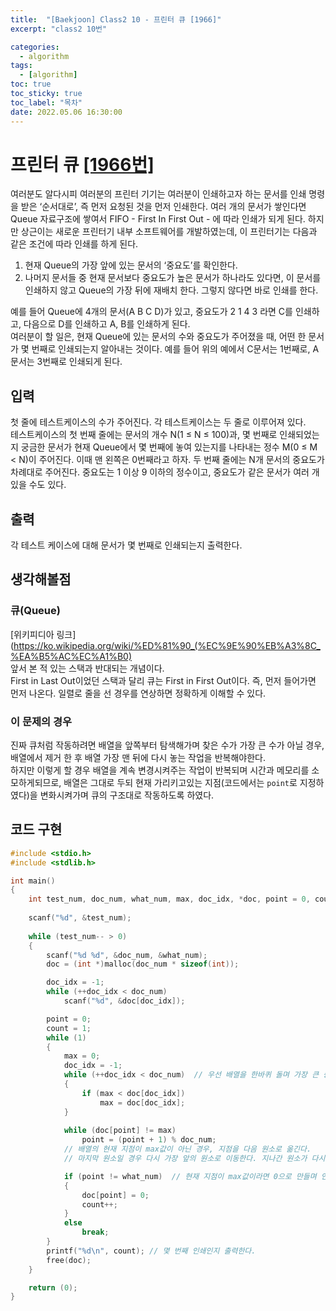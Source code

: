 ```yaml
---
title:  "[Baekjoon] Class2 10 - 프린터 큐 [1966]"
excerpt: "class2 10번"

categories:
  - algorithm
tags:
  - [algorithm]
toc: true
toc_sticky: true
toc_label: "목차"
date: 2022.05.06 16:30:00
---
```


# 프린터 큐 [[1966번]](https://www.acmicpc.net/problem/1966)
여러분도 알다시피 여러분의 프린터 기기는 여러분이 인쇄하고자 하는 문서를 인쇄 명령을 받은 ‘순서대로’, 즉 먼저 요청된 것을 먼저 인쇄한다. 여러 개의 문서가 쌓인다면 Queue 자료구조에 쌓여서 FIFO - First In First Out - 에 따라 인쇄가 되게 된다. 하지만 상근이는 새로운 프린터기 내부 소프트웨어를 개발하였는데, 이 프린터기는 다음과 같은 조건에 따라 인쇄를 하게 된다.    

1. 현재 Queue의 가장 앞에 있는 문서의 ‘중요도’를 확인한다.    
2. 나머지 문서들 중 현재 문서보다 중요도가 높은 문서가 하나라도 있다면, 이 문서를 인쇄하지 않고 Queue의 가장 뒤에 재배치 한다. 그렇지 않다면 바로 인쇄를 한다.    

예를 들어 Queue에 4개의 문서(A B C D)가 있고, 중요도가 2 1 4 3 라면 C를 인쇄하고, 다음으로 D를 인쇄하고 A, B를 인쇄하게 된다.    
여러분이 할 일은, 현재 Queue에 있는 문서의 수와 중요도가 주어졌을 때, 어떤 한 문서가 몇 번째로 인쇄되는지 알아내는 것이다. 예를 들어 위의 예에서 C문서는 1번째로, A문서는 3번째로 인쇄되게 된다.    

## 입력
첫 줄에 테스트케이스의 수가 주어진다. 각 테스트케이스는 두 줄로 이루어져 있다.    
테스트케이스의 첫 번째 줄에는 문서의 개수 N(1 ≤ N ≤ 100)과, 몇 번째로 인쇄되었는지 궁금한 문서가 현재 Queue에서 몇 번째에 놓여 있는지를 나타내는 정수 M(0 ≤ M < N)이 주어진다. 이때 맨 왼쪽은 0번째라고 하자. 두 번째 줄에는 N개 문서의 중요도가 차례대로 주어진다. 중요도는 1 이상 9 이하의 정수이고, 중요도가 같은 문서가 여러 개 있을 수도 있다.    

## 출력
각 테스트 케이스에 대해 문서가 몇 번째로 인쇄되는지 출력한다.    

## 생각해볼점
### 큐(Queue)
[위키피디아 링크](https://ko.wikipedia.org/wiki/%ED%81%90_(%EC%9E%90%EB%A3%8C_%EA%B5%AC%EC%A1%B0)    
앞서 본 적 있는 스택과 반대되는 개념이다.    
First in Last Out이었던 스택과 달리 큐는 First in First Out이다. 즉, 먼저 들어가면 먼저 나온다. 일렬로 줄을 선 경우를 연상하면 정확하게 이해할 수 있다.    

### 이 문제의 경우
진짜 큐처럼 작동하려면 배열을 앞쪽부터 탐색해가며 찾은 수가 가장 큰 수가 아닐 경우, 배열에서 제거 한 후 배열 가장 맨 뒤에 다시 놓는 작업을 반복해야한다.    
하지만 이렇게 할 경우 배열을 계속 변경시켜주는 작업이 반복되며 시간과 메모리를 소모하게되므로, 배열은 그대로 두되 현재 가리키고있는 지점(코드에서는 `point`로 지정하였다)을 변화시켜가며 큐의 구조대로 작동하도록 하였다.    

## 코드 구현
```c
#include <stdio.h>
#include <stdlib.h>

int main()
{
	int	test_num, doc_num, what_num, max, doc_idx, *doc, point = 0, count = 1;
	
	scanf("%d", &test_num);
	
	while (test_num-- > 0)
	{
		scanf("%d %d", &doc_num, &what_num);
		doc = (int *)malloc(doc_num * sizeof(int));

		doc_idx = -1;
		while (++doc_idx < doc_num)
			scanf("%d", &doc[doc_idx]);

		point = 0;
		count = 1;
		while (1)
		{
			max = 0;
			doc_idx = -1;
			while (++doc_idx < doc_num)  // 우선 배열을 한바퀴 돌며 가장 큰 중요도를 찾는다.
			{
				if (max < doc[doc_idx])
					max = doc[doc_idx];
			}
			
			while (doc[point] != max)  
				point = (point + 1) % doc_num;
			// 배열의 현재 지점이 max값이 아닌 경우, 지점을 다음 원소로 옮긴다.
			// 마지막 원소일 경우 다시 가장 앞의 원소로 이동한다. 지나간 원소가 다시 큐의 맨 마지막으로 들어올 것이기 때문에 가능한 동작이다.

			if (point != what_num)	// 현재 지점이 max값이라면 0으로 만들며 인쇄한다. 프린터가 한번 인쇄한 것이므로 카운트를 늘린다.
			{
				doc[point] = 0;
				count++;
			}
			else
				break;
		}
		printf("%d\n", count); // 몇 번째 인쇄인지 출력한다. 
		free(doc);
	}

	return (0);
}

```
